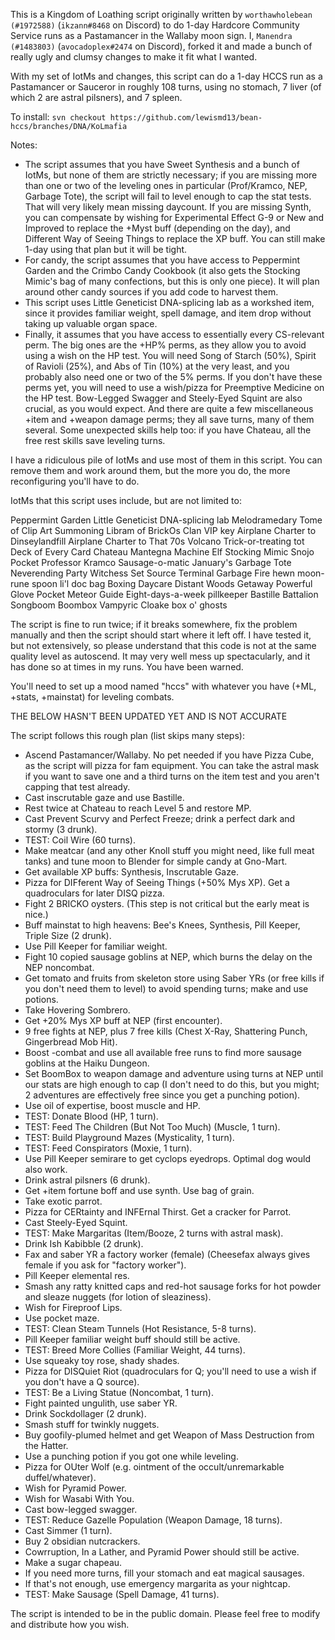 This is a Kingdom of Loathing script originally written by `worthawholebean (#1972588)` (`ikzann#8468` on Discord) to do 1-day Hardcore Community Service runs as a Pastamancer in the Wallaby moon sign. I, `Manendra (#1483803)` (`avocadoplex#2474` on Discord), forked it and made a bunch of really ugly and clumsy changes to make it fit what I wanted. 

With my set of IotMs and changes, this script can do a 1-day HCCS run as a Pastamancer or Sauceror in roughly 108 turns, using no stomach, 7 liver (of which 2 are astral pilsners), and 7 spleen.

To install:
`svn checkout https://github.com/lewismd13/bean-hccs/branches/DNA/KoLmafia`

Notes:
- The script assumes that you have Sweet Synthesis and a bunch of IotMs, but none of them are strictly necessary; if you are missing more than one or two of the leveling ones in particular (Prof/Kramco, NEP, Garbage Tote), the script will fail to level enough to cap the stat tests. That will very likely mean missing daycount. If you are missing Synth, you can compensate by wishing for Experimental Effect G-9 or New and Improved to replace the +Myst buff (depending on the day), and Different Way of Seeing Things to replace the XP buff. You can still make 1-day using that plan but it will be tight.
- For candy, the script assumes that you have access to Peppermint Garden and the Crimbo Candy Cookbook (it also gets the Stocking Mimic's bag of many confections, but this is only one piece). It will plan around other candy sources if you add code to harvest them.
- This script uses Little Geneticist DNA-splicing lab as a workshed item, since it provides familiar weight, spell damage, and item drop without taking up valuable organ space.
- Finally, it assumes that you have access to essentially every CS-relevant perm. The big ones are the +HP% perms, as they allow you to avoid using a wish on the HP test. You will need Song of Starch (50%), Spirit of Ravioli (25%), and Abs of Tin (10%) at the very least, and you probably also need one or two of the 5% perms. If you don't have these perms yet, you will need to use a wish/pizza for Preemptive Medicine on the HP test. Bow-Legged Swagger and Steely-Eyed Squint are also crucial, as you would expect. And there are quite a few miscellaneous +item and +weapon damage perms; they all save turns, many of them several. Some unexpected skills help too: if you have Chateau, all the free rest skills save leveling turns.

I have a ridiculous pile of IotMs and use most of them in this script. You can remove them and work around them, but the more you do, the more reconfiguring you'll have to do.

IotMs that this script uses include, but are not limited to:

Peppermint Garden
Little Geneticist DNA-splicing lab
Melodramedary
Tome of Clip Art Summoning
Libram of BrickOs
Clan VIP key
Airplane Charter to Dinseylandfill
Airplane Charter to That 70s Volcano
Trick-or-treating tot
Deck of Every Card
Chateau Mantegna
Machine Elf
Stocking Mimic
Snojo
Pocket Professor
Kramco Sausage-o-matic
January's Garbage Tote
Neverending Party
Witchess Set
Source Terminal
Garbage Fire
hewn moon-rune spoon
li'l doc bag
Boxing Daycare
Distant Woods Getaway
Powerful Glove
Pocket Meteor Guide
Eight-days-a-week pillkeeper
Bastille Battalion
Songboom Boombox
Vampyric Cloake
box o' ghosts

The script is fine to run twice; if it breaks somewhere, fix the problem manually and then the script should start where it left off. I have tested it, but not extensively, so please understand that this code is not at the same quality level as autoscend. It may very well mess up spectacularly, and it has done so at times in my runs. You have been warned.

You'll need to set up a mood named "hccs" with whatever you have (+ML, +stats, +mainstat) for leveling combats.

THE BELOW HASN'T BEEN UPDATED YET AND IS NOT ACCURATE

The script follows this rough plan (list skips many steps):
- Ascend Pastamancer/Wallaby. No pet needed if you have Pizza Cube, as the script will pizza for fam equipment. You can take the astral mask if you want to save one and a third turns on the item test and you aren't capping that test already.
- Cast inscrutable gaze and use Bastille.
- Rest twice at Chateau to reach Level 5 and restore MP.
- Cast Prevent Scurvy and Perfect Freeze; drink a perfect dark and stormy (3 drunk).
- TEST: Coil Wire (60 turns).
- Make meatcar (and any other Knoll stuff you might need, like full meat tanks) and tune moon to Blender for simple candy at Gno-Mart.
- Get available XP buffs: Synthesis, Inscrutable Gaze.
- Pizza for DIFferent Way of Seeing Things (+50% Mys XP). Get a quadroculars for later DISQ pizza.
- Fight 2 BRICKO oysters. (This step is not critical but the early meat is nice.)
- Buff mainstat to high heavens: Bee's Knees, Synthesis, Pill Keeper, Triple Size (2 drunk).
- Use Pill Keeper for familiar weight.
- Fight 10 copied sausage goblins at NEP, which burns the delay on the NEP noncombat.
- Get tomato and fruits from skeleton store using Saber YRs (or free kills if you don't need them to level) to avoid spending turns; make and use potions.
- Take Hovering Sombrero.
- Get +20% Mys XP buff at NEP (first encounter).
- 9 free fights at NEP, plus 7 free kills (Chest X-Ray, Shattering Punch, Gingerbread Mob Hit).
- Boost -combat and use all available free runs to find more sausage goblins at the Haiku Dungeon.
- Set BoomBox to weapon damage and adventure using turns at NEP until our stats are high enough to cap (I don't need to do this, but you might; 2 adventures are effectively free since you get a punching potion).
- Use oil of expertise, boost muscle and HP.
- TEST: Donate Blood (HP, 1 turn).
- TEST: Feed The Children (But Not Too Much) (Muscle, 1 turn).
- TEST: Build Playground Mazes (Mysticality, 1 turn).
- TEST: Feed Conspirators (Moxie, 1 turn).
- Use Pill Keeper semirare to get cyclops eyedrops. Optimal dog would also work.
- Drink astral pilsners (6 drunk).
- Get +item fortune boff and use synth. Use bag of grain.
- Take exotic parrot.
- Pizza for CERtainty and INFErnal Thirst. Get a cracker for Parrot.
- Cast Steely-Eyed Squint.
- TEST: Make Margaritas (Item/Booze, 2 turns with astral mask).
- Drink Ish Kabibble (2 drunk).
- Fax and saber YR a factory worker (female) (Cheesefax always gives female if you ask for "factory worker").
- Pill Keeper elemental res.
- Smash any ratty knitted caps and red-hot sausage forks for hot powder and sleaze nuggets (for lotion of sleaziness).
- Wish for Fireproof Lips.
- Use pocket maze.
- TEST: Clean Steam Tunnels (Hot Resistance, 5-8 turns).
- Pill Keeper familiar weight buff should still be active.
- TEST: Breed More Collies (Familiar Weight, 44 turns).
- Use squeaky toy rose, shady shades.
- Pizza for DISQuiet Riot (quadroculars for Q; you'll need to use a wish if you don't have a Q source).
- TEST: Be a Living Statue (Noncombat, 1 turn).
- Fight painted ungulith, use saber YR.
- Drink Sockdollager (2 drunk).
- Smash stuff for twinkly nuggets.
- Buy goofily-plumed helmet and get Weapon of Mass Destruction from the Hatter.
- Use a punching potion if you got one while leveling.
- Pizza for OUter Wolf (e.g. ointment of the occult/unremarkable duffel/whatever).
- Wish for Pyramid Power.
- Wish for Wasabi With You.
- Cast bow-legged swagger.
- TEST: Reduce Gazelle Population (Weapon Damage, 18 turns).
- Cast Simmer (1 turn).
- Buy 2 obsidian nutcrackers.
- Cowrruption, In a Lather, and Pyramid Power should still be active.
- Make a sugar chapeau.
- If you need more turns, fill your stomach and eat magical sausages.
- If that's not enough, use emergency margarita as your nightcap.
- TEST: Make Sausage (Spell Damage, 41 turns).

The script is intended to be in the public domain. Please feel free to modify and distribute how you wish.
